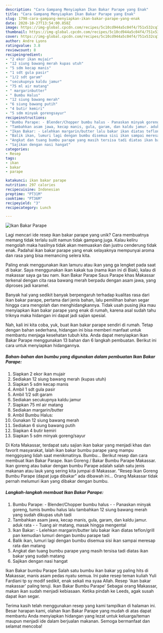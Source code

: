 ```yaml
---
description: "Cara Gampang Menyiapkan Ikan Bakar Parape yang Enak"
title: "Cara Gampang Menyiapkan Ikan Bakar Parape yang Enak"
slug: 1798-cara-gampang-menyiapkan-ikan-bakar-parape-yang-enak
date: 2020-10-27T13:54:00.858Z
image: https://img-global.cpcdn.com/recipes/5c10cd944a5c04f4/751x532cq70/ikan-bakar-parape-foto-resep-utama.jpg
thumbnail: https://img-global.cpcdn.com/recipes/5c10cd944a5c04f4/751x532cq70/ikan-bakar-parape-foto-resep-utama.jpg
cover: https://img-global.cpcdn.com/recipes/5c10cd944a5c04f4/751x532cq70/ikan-bakar-parape-foto-resep-utama.jpg
author: Andre Lyons
ratingvalue: 3.8
reviewcount: 8
recipeingredient:
- "2 ekor ikan mujair"
- "12 siung bawang merah kupas utuh"
- "5 sdm kecap manis"
- "1 sdt gula pasir"
- "1/2 sdt garam"
- "secukupnya kaldu jamur"
- "75 ml air matang"
- " margarinbutter"
- " Bumbu Halus"
- "12 siung bawang merah"
- "6 siung bawang putih"
- "4 butir kemiri"
- "5 sdm minyak gorengsayur"
recipeinstructions:
- "Bumbu Parape: - Blender/Chopper bumbu halus - Panaskan minyak goreng, tumis bumbu halus lalu tambahkan 12 siung bawang merah yang sudah dikupas utuh tadi"
- "Tambahkan asam jawa, kecap manis, gula, garam, dan kaldu jamur. aduk rata - Tuang air matang, masak hingga mengental"
- "Ikan Bakar: - Lelehkan margarin/butter lalu bakar ikan diatas teflon/grill pan kemudian lumuri dengan bumbu parape tadi"
- "Balik ikan, lumuri lagi dengan bumbu disemua sisi ikan sampai meresap rata dan matang"
- "Angkat dan tuang bumbu parape yang masih tersisa tadi diatas ikan bakar yang sudah matang"
- "Sajikan dengan nasi hangat"
categories:
- Resep
tags:
- ikan
- bakar
- parape

katakunci: ikan bakar parape 
nutrition: 297 calories
recipecuisine: Indonesian
preptime: "PT31M"
cooktime: "PT36M"
recipeyield: "3"
recipecategory: Lunch

---
```



![Ikan Bakar Parape](https://img-global.cpcdn.com/recipes/5c10cd944a5c04f4/751x532cq70/ikan-bakar-parape-foto-resep-utama.jpg)

Lagi mencari ide resep ikan bakar parape yang unik? Cara membuatnya memang tidak terlalu sulit namun tidak gampang juga. Kalau keliru mengolah maka hasilnya tidak akan memuaskan dan justru cenderung tidak enak. Padahal ikan bakar parape yang enak selayaknya mempunyai aroma dan rasa yang bisa memancing selera kita.

Paling enak menggunakan ikan lamuru atau ikan yang ga lengket pada saat di bakar. Saya menggunakan ikan kakak tua (nama ikan ini di Biak), kalau di makassar saya ga tau nam. Ikan Bakar Parape Saus Parape khas Makassar terkenal dengan cita rasa bawang merah berpadu dengan asam jawa, yang diproses jadi karamel.

Banyak hal yang sedikit banyak berpengaruh terhadap kualitas rasa dari ikan bakar parape, pertama dari jenis bahan, lalu pemilihan bahan segar hingga cara mengolah dan menghidangkannya. Tidak usah pusing jika mau menyiapkan ikan bakar parape yang enak di rumah, karena asal sudah tahu triknya maka hidangan ini dapat jadi sajian spesial.


Nah, kali ini kita coba, yuk, buat ikan bakar parape sendiri di rumah. Tetap dengan bahan sederhana, hidangan ini bisa memberi manfaat untuk membantu menjaga kesehatan tubuh kita. Anda dapat menyiapkan Ikan Bakar Parape menggunakan 13 bahan dan 6 langkah pembuatan. Berikut ini cara untuk menyiapkan hidangannya.

<!--inarticleads1-->

##### Bahan-bahan dan bumbu yang digunakan dalam pembuatan Ikan Bakar Parape:

1. Siapkan 2 ekor ikan mujair
1. Sediakan 12 siung bawang merah (kupas utuh)
1. Siapkan 5 sdm kecap manis
1. Ambil 1 sdt gula pasir
1. Ambil 1/2 sdt garam
1. Sediakan secukupnya kaldu jamur
1. Siapkan 75 ml air matang
1. Sediakan  margarin/butter
1. Ambil  Bumbu Halus:
1. Gunakan 12 siung bawang merah
1. Sediakan 6 siung bawang putih
1. Siapkan 4 butir kemiri
1. Siapkan 5 sdm minyak goreng/sayur


Di Kota Makassar, terdapat satu sajian ikan bakar yang menjadi khas dan favorit masyarakat, Ialah ikan bakar bumbu parape yang mampu menggoyang lidah saat menikmatinya. Bumbu… Berikut resep dan cara membuat Ikan Bakar Parape. Ikan Goreng / Bakar Bumbu Parape Makassar. Ikan goreng atau bakar dengan bumbu Parape adalah salah satu jenis makanan atau lauk yang sering kita jumpai di Makassar. &#34;Resep Ikan Goreng Bumbu Parape (dapat juga dibakar&#34; ada dibawah ini… Orang Makassar tidak pernah melumuri ikan yang dibakar dengan bumbu. 

<!--inarticleads2-->

##### Langkah-langkah membuat Ikan Bakar Parape:

1. Bumbu Parape: - Blender/Chopper bumbu halus - - Panaskan minyak goreng, tumis bumbu halus lalu tambahkan 12 siung bawang merah yang sudah dikupas utuh tadi
1. Tambahkan asam jawa, kecap manis, gula, garam, dan kaldu jamur. aduk rata - - Tuang air matang, masak hingga mengental
1. Ikan Bakar: - Lelehkan margarin/butter lalu bakar ikan diatas teflon/grill pan kemudian lumuri dengan bumbu parape tadi
1. Balik ikan, lumuri lagi dengan bumbu disemua sisi ikan sampai meresap rata dan matang
1. Angkat dan tuang bumbu parape yang masih tersisa tadi diatas ikan bakar yang sudah matang
1. Sajikan dengan nasi hangat


Ikan Bakar bumbu Parape Salah satu bumbu ikan bakar yg paling hits di Makassar, manis asam pedas nyatu semua. Ini pake resep teman kuliah Yuli Fardiani tp sy modif sedikit, enak sekali ma syaa Allah. Resep &#39;ikan bakar makassar&#39; paling teruji. Ikan Bakar Bumbu Parape&#39; Sebagai orang Makassar, makan ikan sudah menjadi kebiasaan. Ketika pindah ke Leeds, agak susah dapat ikan segar. 

Terima kasih telah menggunakan resep yang kami tampilkan di halaman ini. Besar harapan kami, olahan Ikan Bakar Parape yang mudah di atas dapat membantu Anda menyiapkan hidangan yang lezat untuk keluarga/teman maupun menjadi ide dalam berjualan makanan. Semoga bermanfaat dan selamat mencoba!
